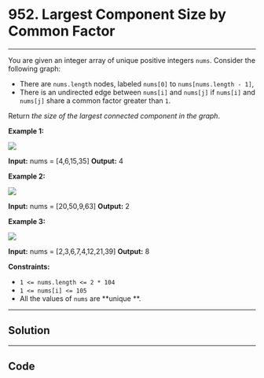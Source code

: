 # 952. Largest Component Size by Common Factor

---

You are given an integer array of unique positive integers `nums`. Consider the following graph:

  * There are `nums.length` nodes, labeled `nums[0]` to `nums[nums.length - 1]`,
  * There is an undirected edge between `nums[i]` and `nums[j]` if `nums[i]` and `nums[j]` share a common factor greater than `1`.



Return _the size of the largest connected component in the graph_.

 

**Example 1:**

![](https://assets.leetcode.com/uploads/2018/12/01/ex1.png)


**Input:** nums = [4,6,15,35]
**Output:** 4


**Example 2:**

![](https://assets.leetcode.com/uploads/2018/12/01/ex2.png)


**Input:** nums = [20,50,9,63]
**Output:** 2


**Example 3:**

![](https://assets.leetcode.com/uploads/2018/12/01/ex3.png)


**Input:** nums = [2,3,6,7,4,12,21,39]
**Output:** 8


 

**Constraints:**

  * `1 <= nums.length <= 2 * 104`
  * `1 <= nums[i] <= 105`
  * All the values of `nums` are **unique **.

---

## Solution



---

## Code
```python


```